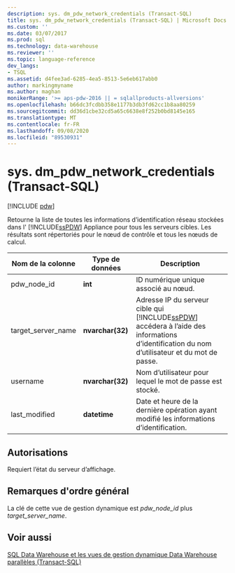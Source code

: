 ```yaml
---
description: sys. dm_pdw_network_credentials (Transact-SQL)
title: sys. dm_pdw_network_credentials (Transact-SQL) | Microsoft Docs
ms.custom: ''
ms.date: 03/07/2017
ms.prod: sql
ms.technology: data-warehouse
ms.reviewer: ''
ms.topic: language-reference
dev_langs:
- TSQL
ms.assetid: d4fee3ad-6285-4ea5-8513-5e6eb617abb0
author: markingmyname
ms.author: maghan
monikerRange: '>= aps-pdw-2016 || = sqlallproducts-allversions'
ms.openlocfilehash: b66dc3fcdbb358e1177b3db3fd62cc1b8aa80259
ms.sourcegitcommit: dd36d1cbe32cd5a65c6638e8f252b0bd8145e165
ms.translationtype: MT
ms.contentlocale: fr-FR
ms.lasthandoff: 09/08/2020
ms.locfileid: "89530931"
---
```

# <a name="sysdm_pdw_network_credentials-transact-sql"></a>sys. dm_pdw_network_credentials (Transact-SQL)
[!INCLUDE [pdw](../../includes/applies-to-version/pdw.md)]

  Retourne la liste de toutes les informations d’identification réseau stockées dans l' [!INCLUDE[ssPDW](../../includes/sspdw-md.md)] Appliance pour tous les serveurs cibles. Les résultats sont répertoriés pour le nœud de contrôle et tous les nœuds de calcul.  
  
|Nom de la colonne|Type de données|Description|  
|-----------------|---------------|-----------------|  
|pdw_node_id|**int**|ID numérique unique associé au nœud.|  
|target_server_name|**nvarchar(32)**|Adresse IP du serveur cible qui [!INCLUDE[ssPDW](../../includes/sspdw-md.md)] accédera à l’aide des informations d’identification du nom d’utilisateur et du mot de passe.|  
|username|**nvarchar(32)**|Nom d’utilisateur pour lequel le mot de passe est stocké.|  
|last_modified|**datetime**|Date et heure de la dernière opération ayant modifié les informations d’identification.|  
  
## <a name="permissions"></a>Autorisations  
 Requiert l’état du serveur d’affichage.  
  
## <a name="general-remarks"></a>Remarques d'ordre général  
 La clé de cette vue de gestion dynamique est *pdw_node_id* plus *target_server_name*.  
  
## <a name="see-also"></a>Voir aussi  
 [SQL Data Warehouse et les vues de gestion dynamique Data Warehouse parallèles &#40;Transact-SQL&#41;](../../relational-databases/system-dynamic-management-views/sql-and-parallel-data-warehouse-dynamic-management-views.md)  
  
  
